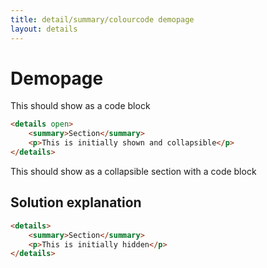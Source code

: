 ```yaml
---
title: detail/summary/colourcode demopage 
layout: details
---
```


# Demopage

This should show as a code block

```html
<details open>
    <summary>Section</summary>
    <p>This is initially shown and collapsible</p>
</details>
```

This should show as a collapsible section with a code block

<!-- details -->
<!-- summary -->
## Solution explanation
<!-- endsummary -->

```html
<details>
    <summary>Section</summary>
    <p>This is initially hidden</p>
</details>
```
<!-- enddetails -->
